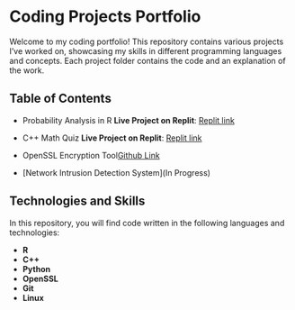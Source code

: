 # Coding Projects Portfolio

Welcome to my coding portfolio! This repository contains various projects I’ve worked on, showcasing my skills in different programming languages and concepts. Each project folder contains the code and an explanation of the work.

## Table of Contents
- Probability Analysis in R
**Live Project on Replit**: [Replit link](https://replit.com/@FlorindaPonari/ProbabiltyAnalysisR#main.r)  
- C++ Math Quiz
**Live Project on Replit**: [Replit link](https://replit.com/@FlorindaPonari/Math-Quiz-Application-in-C#main.cpp)

- OpenSSL Encryption Tool[Github Link](https://github.com/fponri/MyProjects/blob/87fa7e70aa6c34cd19144725d01df8ec31d058e9/CSCI%20360%20project%202_%20Encryption%20using%20OpenSSL.pdf)
- [Network Intrusion Detection System](In Progress)

## Technologies and Skills
In this repository, you will find code written in the following languages and technologies:
- **R**
- **C++**
- **Python**
- **OpenSSL**
- **Git**
- **Linux**
